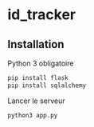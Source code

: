 ﻿# id_tracker

## Installation

Python 3 obligatoire

```bash
pip install flask
pip install sqlalchemy
```
Lancer le serveur

```bash
python3 app.py
```
